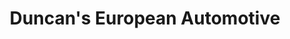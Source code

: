 ---
title: "Duncan's European Automotive"
url: /londonderry/duncans-european-automotive/
shop: Autowerkstatt
---